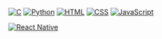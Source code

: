 [![C](https://img.shields.io/badge/C-%23FFD700?style=flat-square&logo=c&logoColor=black)](https://github.com/rh3nium)
[![Python](https://img.shields.io/badge/Python-%233776AB?style=flat-square&logo=python&logoColor=white)](https://github.com/rh3nium)
[![HTML](https://img.shields.io/badge/HTML-%23E34F26?style=flat-square&logo=html5&logoColor=white)](https://github.com/rh3nium)
[![CSS](https://img.shields.io/badge/CSS-%231572B6?style=flat-square&logo=css3&logoColor=white)](https://github.com/rh3nium)
[![JavaScript](https://img.shields.io/badge/JavaScript-%23F7DF1E?style=flat-square&logo=javascript&logoColor=black)](https://github.com/rh3nium)

[![React Native](https://img.shields.io/badge/React%20Native-%2361DAFB?style=flat-square&logo=react&logoColor=black)](https://github.com/rh3nium)
